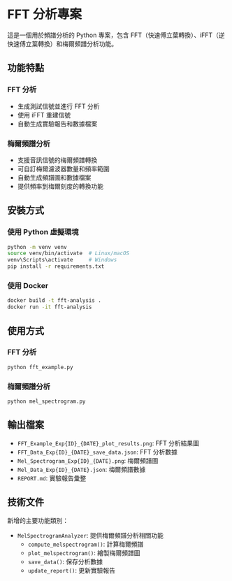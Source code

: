 # FFT 分析專案

這是一個用於頻譜分析的 Python 專案，包含 FFT（快速傅立葉轉換）、iFFT（逆快速傅立葉轉換）和梅爾頻譜分析功能。

## 功能特點

### FFT 分析
- 生成測試信號並進行 FFT 分析
- 使用 iFFT 重建信號
- 自動生成實驗報告和數據檔案

### 梅爾頻譜分析
- 支援音訊信號的梅爾頻譜轉換
- 可自訂梅爾濾波器數量和頻率範圍
- 自動生成頻譜圖和數據檔案
- 提供頻率到梅爾刻度的轉換功能

## 安裝方式

### 使用 Python 虛擬環境

```bash
python -m venv venv
source venv/bin/activate  # Linux/macOS
venv\Scripts\activate     # Windows
pip install -r requirements.txt
```

### 使用 Docker

```bash
docker build -t fft-analysis .
docker run -it fft-analysis
```

## 使用方式

### FFT 分析
```bash
python fft_example.py
```

### 梅爾頻譜分析
```bash
python mel_spectrogram.py
```

## 輸出檔案

- `FFT_Example_Exp{ID}_{DATE}_plot_results.png`: FFT 分析結果圖
- `FFT_Data_Exp{ID}_{DATE}_save_data.json`: FFT 分析數據
- `Mel_Spectrogram_Exp{ID}_{DATE}.png`: 梅爾頻譜圖
- `Mel_Data_Exp{ID}_{DATE}.json`: 梅爾頻譜數據
- `REPORT.md`: 實驗報告彙整

## 技術文件

新增的主要功能類別：
- `MelSpectrogramAnalyzer`: 提供梅爾頻譜分析相關功能
  - `compute_melspectrogram()`: 計算梅爾頻譜
  - `plot_melspectrogram()`: 繪製梅爾頻譜圖
  - `save_data()`: 保存分析數據
  - `update_report()`: 更新實驗報告